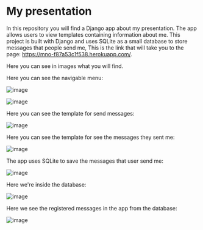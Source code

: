 # My presentation
In this repository you will find a Django app about my presentation.
The app allows users to view templates containing information about me. This project is built with Django and uses SQLite as a small database to store messages that people send me, This is the link that will take you to the page: https://mno-f87a53c1f538.herokuapp.com/.

Here you can see in images what you will find.

Here you can see the navigable menu:

![image](https://github.com/user-attachments/assets/4846c099-b1fd-4c1c-85f3-2ca5bde95453)

![image](https://github.com/user-attachments/assets/859512d6-db6f-4b49-9c6a-c5c71d1482da)

Here you can see the template for send messages:

![image](https://github.com/user-attachments/assets/9fe19286-0790-4929-aa05-79f1910fa7fd)

Here you can see the template for see the messages they sent me:

![image](https://github.com/user-attachments/assets/94284c13-f0d3-447d-8434-9c563916f0d0)

The app uses SQLite to save the messages that user send me:

![image](https://github.com/user-attachments/assets/6f408f74-5b30-4182-bebd-eabea638a2ad)

Here we're inside the database:

![image](https://github.com/user-attachments/assets/dfd72d1d-ae35-455d-a927-7ed588189cfe)

Here we see the registered messages in the app from the database:

![image](https://github.com/user-attachments/assets/10479645-259b-4129-bcba-ae421190ef94)



